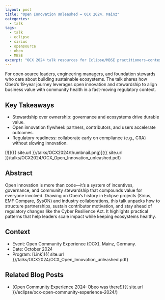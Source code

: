 ```yaml
---
layout: post
title: "Open Innovation Unleashed — OCX 2024, Mainz"
categories:
  - talk
tags:
  - talk
  - eclipse
  - sirius
  - opensource
  - obeo
  - MBSE
excerpt: "OCX 2024 talk resources for Eclipse/MBSE practitioners—context, slides, and why open innovation and stewardship matter now."
---
```


For open‑source leaders, engineering managers, and foundation stewards who care about building sustainable ecosystems. The talk shares how Obeo’s 19‑year journey leverages open innovation and stewardship to align business value with community health in a fast‑moving regulatory context.

## Key Takeaways
- Stewardship over ownership: governance and ecosystems drive durable value.
- Open innovation flywheel: partners, contributors, and users accelerate outcomes.
- Regulatory readiness: collaborate early on compliance (e.g., CRA) without slowing innovation.

[![]({{ site.url }}/talks/OCX2024/thumbnail.png)]({{ site.url }}/talks/OCX2024/OCX_Open_Innovation_unleashed.pdf)

## Abstract
Open innovation is more than code—it’s a system of incentives, governance, and community stewardship that compounds value for everyone involved. Drawing on Obeo’s history in Eclipse projects (Sirius, EMF Compare, SysON) and industry collaborations, this talk unpacks how to structure partnerships, sustain contributor motivation, and stay ahead of regulatory changes like the Cyber Resilience Act. It highlights practical patterns that help leaders scale impact while keeping ecosystems healthy.

## Context
- Event: Open Community Experience (OCX), Mainz, Germany.
- Date: October 2024
- Program: [Link]({{ site.url }}/talks/OCX2024/OCX_Open_Innovation_unleashed.pdf)

## Related Blog Posts
- [Open Community Experience 2024: Obeo was there!]({{ site.url }}/eclipse/ocx-open-community-experience-2024/)

